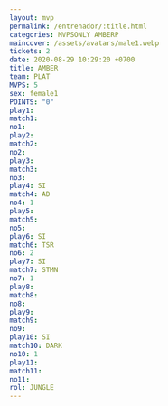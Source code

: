 ```yaml
---
layout: mvp
permalink: /entrenador/:title.html
categories: MVPSONLY AMBERP
maincover: /assets/avatars/male1.webp
tickets: 2
date: 2020-08-29 10:29:20 +0700
title: AMBER
team: PLAT
MVPS: 5
sex: female1
POINTS: "0"
play1: 
match1: 
no1: 
play2: 
match2: 
no2: 
play3: 
match3: 
no3: 
play4: SI
match4: AD
no4: 1
play5: 
match5: 
no5: 
play6: SI
match6: TSR
no6: 2
play7: SI
match7: STMN
no7: 1
play8: 
match8: 
no8: 
play9: 
match9: 
no9: 
play10: SI
match10: DARK
no10: 1
play11: 
match11: 
no11: 
rol: JUNGLE
---
```

